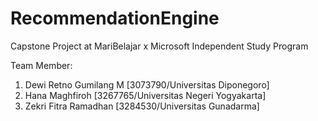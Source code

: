 # RecommendationEngine
Capstone Project at MariBelajar x Microsoft Independent Study Program

Team Member:
1. Dewi Retno Gumilang M  [3073790/Universitas Diponegoro] 
2. Hana Maghfiroh [3267765/Universitas Negeri Yogyakarta] 
3. Zekri Fitra Ramadhan [3284530/Universitas Gunadarma]
